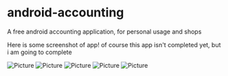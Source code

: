# android-accounting
A free android accounting application, for personal usage and shops

Here is some screenshot of app! of course this app isn't completed yet, but i am going to complete

![Picture](screenshot/pic1.png?raw=true)
![Picture](screenshot/pic2.png?raw=true)
![Picture](screenshot/pic3.png?raw=true)
![Picture](screenshot/pic4.png?raw=true)
![Picture](screenshot/pic5.png?raw=true)